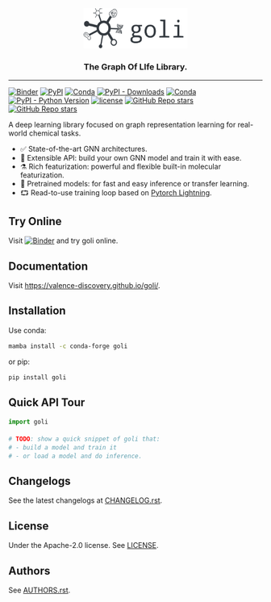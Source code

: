 <div align="center">
    <img src="docs/images/logo-title.png" height="80px">
    <h3>The Graph Of LIfe Library.</h3>
</div>

---

[![Binder](http://mybinder.org/badge_logo.svg)](https://mybinder.org/v2/gh/valence-discovery/goli/master?urlpath=lab/tree/docs/tutorials/)
[![PyPI](https://img.shields.io/pypi/v/goli)](https://pypi.org/project/goli/)
[![Conda](https://img.shields.io/conda/v/conda-forge/goli?label=conda&color=success)](https://anaconda.org/conda-forge/goli)
[![PyPI - Downloads](https://img.shields.io/pypi/dm/goli)](https://pypi.org/project/goli/)
[![Conda](https://img.shields.io/conda/dn/conda-forge/goli)](https://anaconda.org/conda-forge/goli)
[![PyPI - Python Version](https://img.shields.io/pypi/pyversions/goli)](https://pypi.org/project/goli/)
[![license](https://img.shields.io/badge/License-Apache%202.0-blue.svg)](https://github.com/valence-discovery/goli/blob/master/LICENSE)
[![GitHub Repo stars](https://img.shields.io/github/stars/valence-discovery/goli)](https://github.com/valence-discovery/goli/stargazers)
[![GitHub Repo stars](https://img.shields.io/github/forks/valence-discovery/goli)](https://github.com/valence-discovery/goli/network/members)

A deep learning library focused on graph representation learning for real-world chemical tasks.

- ✅ State-of-the-art GNN architectures.
- 🐍 Extensible API: build your own GNN model and train it with ease.
- ⚗️ Rich featurization: powerful and flexible built-in molecular featurization.
- 🧠 Pretrained models: for fast and easy inference or transfer learning.
- ⮔ Read-to-use training loop based on [Pytorch Lightning](https://www.pytorchlightning.ai/).

## Try Online

Visit [![Binder](http://mybinder.org/badge_logo.svg)](https://mybinder.org/v2/gh/valence-discovery/goli/master?urlpath=lab/tree/docs/*tutorials*.ipynb) and try goli online.

## Documentation

Visit https://valence-discovery.github.io/goli/.

## Installation

Use conda:

```bash
mamba install -c conda-forge goli
```

or pip:

```bash
pip install goli
```

## Quick API Tour

```python
import goli

# TODO: show a quick snippet of goli that:
# - build a model and train it
# - or load a model and do inference.
```

## Changelogs

See the latest changelogs at [CHANGELOG.rst](./CHANGELOG.rst).

## License

Under the Apache-2.0 license. See [LICENSE](LICENSE).

## Authors

See [AUTHORS.rst](./AUTHORS.rst).
